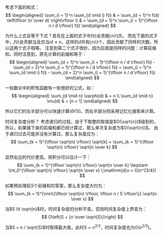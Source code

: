 考虑下面的和式：
$$
\begin{aligned}
\sum_{i = 1}^n \sum_{d \mid i} f(i) & = \sum_{d = 1}^n f(d) \left\lfloor {n \over d}  \right\rfloor \\
& = \sum_{d = 1}^n \sum_{i = 1}^{\lfloor n / d \rfloor} f(i)
\end{aligned}
$$

为什么上式会等于下式？首先在上面的式子中$f(i)$会贡献$\lfloor n / i \rfloor$次。
而在下面的式子中，$f(i)$会贡献当且仅当$id \leqslant n$，这样的$d$共有$\lfloor n / i \rfloor$个，因此贡献了同样的次数。所以这两个式子相等。
注意到第二个式子很妙，因为后面是同样的问题：计算前缀和。同时注意到，原先计算的前缀和等于：
$$
\begin{aligned}
\sum_{d = 1}^n \sum_{i = 1}^{\lfloor n / d \rfloor} f(i) - \sum_{d = 2}^n \sum_{i = 1}^{\lfloor n / d \rfloor} f(i) = \sum_{i = 1}^n \sum_{d \mid i} f(i) - \sum_{d = 2}^n \sum_{i = 1}^{\lfloor n / d \rfloor} f(i)
\end{aligned}
$$

一些数论中的积性函数有一些很好的公式，如：
$$
\begin{aligned}
\sum_{d \mid n} \varphi(d) & = n \\
\sum_{d \mid n} \mu(d) & = [n = 1]
\end{aligned}
$$

所以它们的左半部分可以快速计算($\Theta(1)$)。而右半部分则采用记忆化搜索来计算。

时间复杂度分析？
考虑递归的过程，由于下取整的取值是$O(\sqrt{n})$级别的，所以，如果接下来的前缀和都已经计算过，那么单次复杂度为$O(\sqrt{n})$。
由于递归过去可能并没有计算过，那么复杂度应为：
$$
\sum_{k = 1}^{\lfloor \sqrt{n} \rfloor} \sqrt{k} + \sum_{k = 1}^{\lfloor \sqrt{n} \rfloor} \sqrt{n \over k}
$$

显然右边的代价更高。用积分可以估计一下：
$$
\sum_{k = 1}^{\lfloor \sqrt{n} \rfloor} \sqrt{n \over k} \leqslant \int_0^{\lfloor \sqrt{n} \rfloor} \sqrt{n \over x} \;\mathrm{d}x = O(n^{3/4})
$$

如果预处理前$S$个前缀和的答案，那么复杂度大约为：
$$
\sum_{k = 1}^{\min\{\lfloor \sqrt{n} \rfloor, \lfloor n / S \rfloor\}} \sqrt{n \over x}
$$

当$S \lt \sqrt{n}$时，时间复杂度的分析不变。否则时间复杂度上界变为：
$$
O\left(S + {n \over \sqrt{S}}\right)
$$

当$S = n / \sqrt{S}$时取得最大值，此时$S = n^{2/3}$，时间复杂度也为$O(n^{2/3})。$
